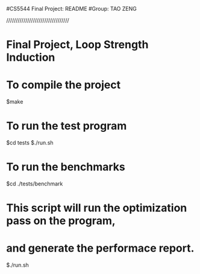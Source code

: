#CS5544 Final Project: README
#Group: TAO ZENG

/////////////////////////////////
# Final Project, Loop Strength Induction

# To compile the project
$make

# To run the test program 
$cd tests
$./run.sh

# To run the benchmarks
$cd ./tests/benchmark

# This script will run the optimization pass on the program,
# and generate the performace report. 
$./run.sh
